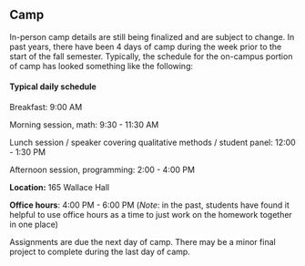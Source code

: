 ## Camp

In-person camp details are still being finalized and are subject to change. In past years, there have been 4 days of camp during the week prior to the start of the fall semester. Typically, the schedule for the on-campus portion of camp has looked something like the following: 

#### Typical daily schedule 

Breakfast: 9:00 AM

Morning session, math: 9:30 - 11:30 AM

Lunch session / speaker covering qualitative methods / student panel: 12:00 - 1:30 PM

Afternoon session, programming: 2:00 - 4:00 PM

**Location:** 165 Wallace Hall

**Office hours**: 4:00 PM - 6:00 PM (*Note*: in the past, students have found it helpful to use office hours as a time to just work on the homework together in one place)

Assignments are due the next day of camp. There may be a minor final project to complete during the last day of camp.
